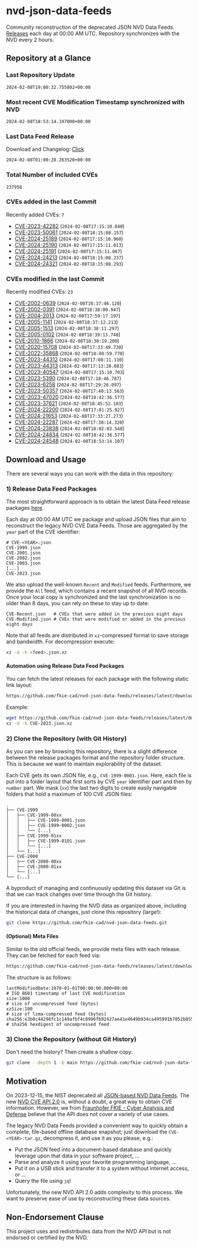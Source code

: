 # nvd-json-data-feeds

Community reconstruction of the deprecated JSON NVD Data Feeds. 
[Releases](https://github.com/fkie-cad/nvd-json-data-feeds/releases/latest) each day at 00:00 AM UTC.
Repository synchronizes with the NVD every 2 hours.

## Repository at a Glance

### Last Repository Update

```plain
2024-02-08T19:00:32.755802+00:00
```

### Most recent CVE Modification Timestamp synchronized with NVD

```plain
2024-02-08T18:53:14.107000+00:00
```

### Last Data Feed Release

Download and Changelog: [Click](https://github.com/fkie-cad/nvd-json-data-feeds/releases/latest)

```plain
2024-02-08T01:00:28.263520+00:00
```

### Total Number of included CVEs

```plain
237958
```

### CVEs added in the last Commit

Recently added CVEs: `7`

* [CVE-2023-42282](CVE-2023/CVE-2023-422xx/CVE-2023-42282.json) (`2024-02-08T17:15:10.840`)
* [CVE-2023-50061](CVE-2023/CVE-2023-500xx/CVE-2023-50061.json) (`2024-02-08T18:15:08.157`)
* [CVE-2024-25189](CVE-2024/CVE-2024-251xx/CVE-2024-25189.json) (`2024-02-08T17:15:10.960`)
* [CVE-2024-25190](CVE-2024/CVE-2024-251xx/CVE-2024-25190.json) (`2024-02-08T17:15:11.013`)
* [CVE-2024-25191](CVE-2024/CVE-2024-251xx/CVE-2024-25191.json) (`2024-02-08T17:15:11.067`)
* [CVE-2024-24213](CVE-2024/CVE-2024-242xx/CVE-2024-24213.json) (`2024-02-08T18:15:08.237`)
* [CVE-2024-24321](CVE-2024/CVE-2024-243xx/CVE-2024-24321.json) (`2024-02-08T18:15:08.293`)


### CVEs modified in the last Commit

Recently modified CVEs: `23`

* [CVE-2002-0639](CVE-2002/CVE-2002-06xx/CVE-2002-0639.json) (`2024-02-08T18:37:46.120`)
* [CVE-2002-0391](CVE-2002/CVE-2002-03xx/CVE-2002-0391.json) (`2024-02-08T18:38:00.947`)
* [CVE-2004-2013](CVE-2004/CVE-2004-20xx/CVE-2004-2013.json) (`2024-02-08T17:59:17.197`)
* [CVE-2005-1141](CVE-2005/CVE-2005-11xx/CVE-2005-1141.json) (`2024-02-08T18:37:12.213`)
* [CVE-2005-1513](CVE-2005/CVE-2005-15xx/CVE-2005-1513.json) (`2024-02-08T18:38:11.297`)
* [CVE-2005-0102](CVE-2005/CVE-2005-01xx/CVE-2005-0102.json) (`2024-02-08T18:39:13.740`)
* [CVE-2010-1866](CVE-2010/CVE-2010-18xx/CVE-2010-1866.json) (`2024-02-08T18:38:19.200`)
* [CVE-2020-15708](CVE-2020/CVE-2020-157xx/CVE-2020-15708.json) (`2024-02-08T17:33:49.730`)
* [CVE-2022-35868](CVE-2022/CVE-2022-358xx/CVE-2022-35868.json) (`2024-02-08T18:40:59.770`)
* [CVE-2023-44312](CVE-2023/CVE-2023-443xx/CVE-2023-44312.json) (`2024-02-08T17:08:11.110`)
* [CVE-2023-44313](CVE-2023/CVE-2023-443xx/CVE-2023-44313.json) (`2024-02-08T17:13:28.083`)
* [CVE-2023-40547](CVE-2023/CVE-2023-405xx/CVE-2023-40547.json) (`2024-02-08T17:15:10.703`)
* [CVE-2023-5390](CVE-2023/CVE-2023-53xx/CVE-2023-5390.json) (`2024-02-08T17:18:46.787`)
* [CVE-2023-6258](CVE-2023/CVE-2023-62xx/CVE-2023-6258.json) (`2024-02-08T17:29:26.097`)
* [CVE-2023-50357](CVE-2023/CVE-2023-503xx/CVE-2023-50357.json) (`2024-02-08T17:40:13.563`)
* [CVE-2023-47020](CVE-2023/CVE-2023-470xx/CVE-2023-47020.json) (`2024-02-08T18:42:36.577`)
* [CVE-2023-37621](CVE-2023/CVE-2023-376xx/CVE-2023-37621.json) (`2024-02-08T18:45:52.103`)
* [CVE-2024-22200](CVE-2024/CVE-2024-222xx/CVE-2024-22200.json) (`2024-02-08T17:01:25.927`)
* [CVE-2024-21653](CVE-2024/CVE-2024-216xx/CVE-2024-21653.json) (`2024-02-08T17:33:27.273`)
* [CVE-2024-22287](CVE-2024/CVE-2024-222xx/CVE-2024-22287.json) (`2024-02-08T17:38:14.320`)
* [CVE-2024-23838](CVE-2024/CVE-2024-238xx/CVE-2024-23838.json) (`2024-02-08T18:02:03.540`)
* [CVE-2024-24834](CVE-2024/CVE-2024-248xx/CVE-2024-24834.json) (`2024-02-08T18:42:36.577`)
* [CVE-2024-24548](CVE-2024/CVE-2024-245xx/CVE-2024-24548.json) (`2024-02-08T18:53:14.107`)


## Download and Usage

There are several ways you can work with the data in this repository:

### 1) Release Data Feed Packages

The most straightforward approach is to obtain the latest Data Feed release packages [here](https://github.com/fkie-cad/nvd-json-data-feeds/releases/latest).

Each day at 00:00 AM UTC we package and upload JSON files that aim to reconstruct the legacy NVD CVE Data Feeds.
Those are aggregated by the `year` part of the CVE identifier:

```
# CVE-<YEAR>.json
CVE-1999.json
CVE-2001.json
CVE-2002.json
CVE-2003.json
[...]
CVE-2023.json
```

We also upload the well-known `Recent` and `Modified` feeds.
Furthermore, we provide the `All` feed, which contains a recent snapshot of all NVD records.
Once your local copy is synchronized and the last synchronization is no older than 8 days, you can rely on these to stay up to date:

```plain
CVE-Recent.json   # CVEs that were added in the previous eight days
CVE-Modified.json # CVEs that were modified or added in the previous eight days
```

Note that all feeds are distributed in `xz`-compressed format to save storage and bandwidth.
For decompression execute:

```sh
xz -d -k <feed>.json.xz
```


#### Automation using Release Data Feed Packages

You can fetch the latest releases for each package with the following static link layout:

```sh
https://github.com/fkie-cad/nvd-json-data-feeds/releases/latest/download/CVE-<YEAR>.json.xz
```

Example:

```sh
wget https://github.com/fkie-cad/nvd-json-data-feeds/releases/latest/download/CVE-2023.json.xz
xz -d -k CVE-2023.json.xz
```



### 2) Clone the Repository (with Git History)

As you can see by browsing this repository, there is a slight difference between the release packages format and the repository folder structure.
This is because we want to maintain explorability of the dataset.

Each CVE gets its own JSON file, e.g., `CVE-1999-0001.json`.
Here, each file is put into a folder layout that first sorts by CVE `year` identifier part and then by `number` part.
We mask (`xx`) the last two digits to create easily navigable folders that hold a maximum of 100 CVE JSON files:

```plain
.
├── CVE-1999
│   ├── CVE-1999-00xx
│   │   ├── CVE-1999-0001.json
│   │   ├── CVE-1999-0002.json
│   │   └── [...]
│   ├── CVE-1999-01xx
│   │   ├── CVE-1999-0101.json
│   │   └── [...]
│   └── [...]
├── CVE-2000
│   ├── CVE-2000-00xx
│   ├── CVE-2000-01xx
│   └── [...]
└── [...]
```

A byproduct of managing and continuously updating this dataset via Git is that we can track changes over time through the Git history.

If you are interested in having the NVD data as organized above, including the historical data of changes, just clone this repository (large!):

```sh
git clone https://github.com/fkie-cad/nvd-json-data-feeds.git
```

#### (Optional) Meta Files

Similar to the old official feeds, we provide meta files with each release. They can be fetched for each feed via:

```sh
https://github.com/fkie-cad/nvd-json-data-feeds/releases/latest/download/CVE-<YEAR>.meta
```

The structure is as follows:

```plain
lastModifiedDate:1970-01-01T00:00:00.000+00:00                          # ISO 8601 timestamp of last CVE modification
size:1000                                                               # size of uncompressed feed (bytes)
xzSize:100                                                              # size of lzma-compressed feed (bytes)
sha256:e3b0c44298fc1c149afbf4c8996fb92427ae41e4649b934ca495991b7852b855 # sha256 hexdigest of uncompressed feed
```


### 3) Clone the Repository (without Git History)

Don't need the history? Then create a shallow copy:

```sh
git clone --depth 1 -b main https://github.com/fkie-cad/nvd-json-data-feeds.git
```

## Motivation

On 2023-12-15, the NIST deprecated all [JSON-based NVD Data Feeds](https://nvd.nist.gov/vuln/data-feeds#divRetirementBanner-1).
The new [NVD CVE API 2.0](https://nvd.nist.gov/developers/vulnerabilities) is, without a doubt, a great way to obtain CVE information.
However, we from [Fraunhofer FKIE - Cyber Analysis and Defense](https://www.fkie.fraunhofer.de/en/departments/cad.html) believe that the API does not cover a variety of use cases.

The legacy NVD Data Feeds provided a convenient way to quickly obtain a complete, file-based offline database snapshot; just download the `CVE-<YEAR>.tar.gz`, decompress it, and use it as you please, e.g.:

* Put the JSON feed into a document-based database and quickly leverage upon that data in your software project, ...
* Parse and analyze it using your favorite programming language, ...
* Put it on a USB stick and transfer it to a system without internet access, or ...
* Query the file using `jq`!

Unfortunately, the new NVD API 2.0 adds complexity to this process.
We want to preserve ease of use by reconstructing these data sources.

## Non-Endorsement Clause

This project uses and redistributes data from the NVD API but is not endorsed or certified by the NVD.